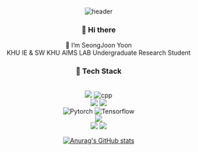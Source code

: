<div align="center">
  

<br/>
  
![header](https://capsule-render.vercel.app/api?type=waving&color=auto&height=300&section=header&text=muk-jjang%20&fontSize=90)
### 👋 Hi there 
🌱 I’m SeongJoon Yoon 
<br/>
KHU IE & SW
KHU AIMS LAB Undergraduate Research Student
  

### :star2: Tech Stack
<br/>
  <img src="https://img.shields.io/badge/Python-3776AB?style=for-the-badge&logo=Python&logoColor=white">
  <img alt="cpp" src="https://img.shields.io/badge/c++-%2300599C.svg?style=for-the-badge&logo=c%2B%2B&logoColor=white">
<br/>
  <img src="https://img.shields.io/badge/Numpy-013243?style=for-the-badge&logo=Numpy&logoColor=white">
  <img src="https://img.shields.io/badge/Pandas-150458?style=for-the-badge&logo=Pandas&logoColor=white">

<br/>
  <img alt="Pytorch" src="https://img.shields.io/badge/PyTorch-EE4C2C?style=for-the-badge&logo=pytorch&logoColor=white">
  <img alt="Tensorflow" src="https://img.shields.io/badge/TensorFlow-%23FF6F00.svg?style=for-the-badge&logo=TensorFlow&logoColor=white">
<br/>
  <img src="https://img.shields.io/badge/MySQL-4479A1?style=for-the-badge&logo=MySQL&logoColor=white">
<br/>
  <img src="https://img.shields.io/badge/React-61DAFB?style=for-the-badge&logo=React&logoColor=black">
  <img src="https://img.shields.io/badge/Flutter-02569B?style=for-the-badge&logo=Flutter&logoColor=white">
<br/>

[![Anurag's GitHub stats](https://github-readme-stats.vercel.app/api?username=muk-jjang)](https://github.com/anuraghazra/github-readme-stats)
</div>


